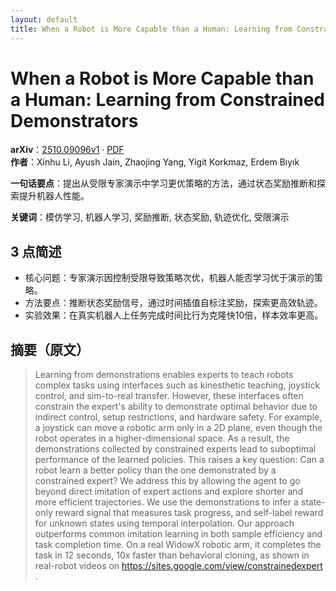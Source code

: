 ```yaml
---
layout: default
title: When a Robot is More Capable than a Human: Learning from Constrained Demonstrators
---
```


# When a Robot is More Capable than a Human: Learning from Constrained Demonstrators
**arXiv**：[2510.09096v1](https://arxiv.org/abs/2510.09096) · [PDF](https://arxiv.org/pdf/2510.09096.pdf)  
**作者**：Xinhu Li, Ayush Jain, Zhaojing Yang, Yigit Korkmaz, Erdem Bıyık  

**一句话要点**：提出从受限专家演示中学习更优策略的方法，通过状态奖励推断和探索提升机器人性能。

**关键词**：模仿学习, 机器人学习, 奖励推断, 状态奖励, 轨迹优化, 受限演示

## 3 点简述
- 核心问题：专家演示因控制受限导致策略次优，机器人能否学习优于演示的策略。
- 方法要点：推断状态奖励信号，通过时间插值自标注奖励，探索更高效轨迹。
- 实验效果：在真实机器人上任务完成时间比行为克隆快10倍，样本效率更高。

## 摘要（原文）

> Learning from demonstrations enables experts to teach robots complex tasks
> using interfaces such as kinesthetic teaching, joystick control, and
> sim-to-real transfer. However, these interfaces often constrain the expert's
> ability to demonstrate optimal behavior due to indirect control, setup
> restrictions, and hardware safety. For example, a joystick can move a robotic
> arm only in a 2D plane, even though the robot operates in a higher-dimensional
> space. As a result, the demonstrations collected by constrained experts lead to
> suboptimal performance of the learned policies. This raises a key question: Can
> a robot learn a better policy than the one demonstrated by a constrained
> expert? We address this by allowing the agent to go beyond direct imitation of
> expert actions and explore shorter and more efficient trajectories. We use the
> demonstrations to infer a state-only reward signal that measures task progress,
> and self-label reward for unknown states using temporal interpolation. Our
> approach outperforms common imitation learning in both sample efficiency and
> task completion time. On a real WidowX robotic arm, it completes the task in 12
> seconds, 10x faster than behavioral cloning, as shown in real-robot videos on
> https://sites.google.com/view/constrainedexpert .

